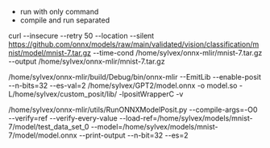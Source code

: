 - run with only command
- compile and run separated

curl --insecure --retry 50 --location --silent https://github.com/onnx/models/raw/main/validated/vision/classification/mnist/model/mnist-7.tar.gz --time-cond /home/sylvex/onnx-mlir/mnist-7.tar.gz --output /home/sylvex/onnx-mlir/mnist-7.tar.gz

/home/sylvex/onnx-mlir/build/Debug/bin/onnx-mlir --EmitLib --enable-posit --n-bits=32 --es-val=2 /home/sylvex/GPT2/model.onnx -o model.so -L/home/sylvex/custom_posit/lib/ -lpositWrapperC -v

 /home/sylvex/onnx-mlir/utils/RunONNXModelPosit.py --compile-args=-O0 --verify=ref --verify-every-value --load-ref=/home/sylvex/models/mnist-7/model/test_data_set_0 --model=/home/sylvex/models/mnist-7/model/model.onnx --print-output --n-bit=32 --es=2